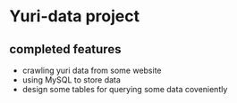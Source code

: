 # Yuri-data project
## completed features
- crawling yuri data from some website
- using MySQL to store data
- design some tables for querying some data coveniently